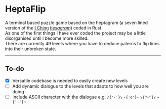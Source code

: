 # HeptaFlip
A terminal based puzzle game based on the heptagram (a seven lined version of the [I Ching](https://en.wikipedia.org/wiki/I_Ching "Ancient Chinese method of Divination") *[hexagram](https://www.iching-online.com/iching-trigrams.htm "Covers Trigrams and Hexagrams")*) coded in Rust.  
As one of the first things I have ever coded the project may be a little disorganised until I become more skilled.  
There are currently 49 levels where you have to deduce paterns to flip lines into their unbroken state.  

***

## To-do

- [X] Versatile codebase is needed to easily create new levels  
- [ ] Add dynamic dialogue to the levels that adapts to how well you are doing  
- [ ] Include ASCII character with the dialogue e.g. `/{'-'}\`  `-{'o'}-`  `\{^-^}/`  `~{'-'}¬`  

